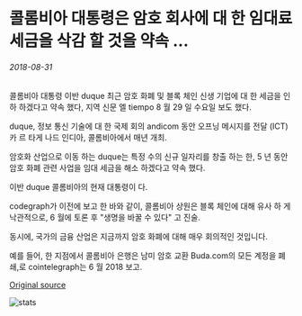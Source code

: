 # 콜롬비아 대통령은 암호 회사에 대 한 임대료 세금을 삭감 할 것을 약속 ...

###### 2018-08-31

콜롬비아 대통령 이반 duque 최근 암호 화폐 및 블록 체인 신생 기업에 대 한 세금을 인하 하겠다고 약속 했다, 지역 신문 엘 tiempo 8 월 29 일 수요일 보도 했다.

duque, 정보 통신 기술에 대 한 국제 회의 andicom 동안 오프닝 메시지를 전달 (ICT) 카 르 타게 나드 인디아, 콜롬비아에서 매년 개최.

암호화 산업으로 이동 하는 duque는 특정 수의 신규 일자리를 창출 하는 한, 5 년 동안 암호 화폐 관련 사업을 임대 세금을 해소 하겠다고 약속 했다.

이반 duque 콜롬비아의 현재 대통령이 다.

codegraph가 이전에 보고 한 바와 같이, 콜롬비아 상원은 블록 체인에 대해 유사 하 게 낙관적으로, 6 월에 토론 후 "생명을 바꿀 수 있다" 고 진술.

동시에, 국가의 금융 산업은 지금까지 암호 화폐에 대해 매우 회의적인 것입니다.

예를 들어, 한 지점에서 콜롬비아 은행은 남미 암호 교환 Buda.com의 모든 계정을 폐쇄,로 cointelegraph는 6 월 2018 보고.

[Original source](https://cointelegraph.com/news/colombian-president-promises-to-cut-rent-taxes-for-crypto-firms)

![stats](https://c.statcounter.com/11760860/0/a89fa40b/1/ "stats")